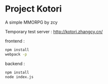 # Project Kotori

A simple MMORPG by zcy

Temporary test server : http://kotori.zhangcy.cn/

frontend :  

```bash
npm install  
webpack -p  
```

backend :  
```bash
npm install  
node index.js
```
